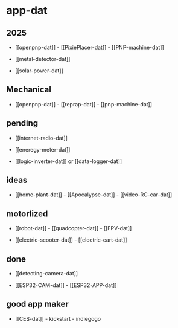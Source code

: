 
# app-dat

## 2025

- [[openpnp-dat]] - [[PixiePlacer-dat]] - [[PNP-machine-dat]]

- [[metal-detector-dat]]

- [[solar-power-dat]]

## Mechanical 

- [[openpnp-dat]] - [[reprap-dat]] - [[pnp-machine-dat]]

## pending 

- [[internet-radio-dat]]

- [[eneregy-meter-dat]]

- [[logic-inverter-dat]] or [[data-logger-dat]]

## ideas 

- [[home-plant-dat]] - [[Apocalypse-dat]] - [[video-RC-car-dat]]

## motorlized 

- [[robot-dat]] - [[quadcopter-dat]] - [[FPV-dat]]

- [[electric-scooter-dat]] - [[electric-cart-dat]]

## done 

- [[detecting-camera-dat]]

- [[ESP32-CAM-dat]] - [[ESP32-APP-dat]]

## good app maker 

- [[CES-dat]] - kickstart - indiegogo